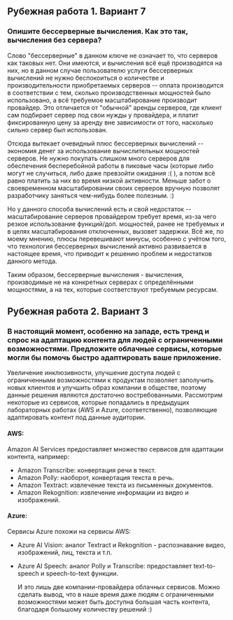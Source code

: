 ## Рубежная работа 1. Вариант 7

### Опишите бессерверные вычисления. Как это так, вычисления без сервера?

Слово "бессерверные" в данном ключе не означает то, что серверов как таковых нет. Они имеются, и вычисления всё ещё производятся на них, но в данном случае пользователю услуги бессерверных вычислений не нужно беспокоиться о количестве и производительности приобретаемых серверов -- оплата производится в соответствии с тем, сколько производственных мощностей было использовано, а всё требуемое масштабирование производит провайдер. Это отличается от "обычной" аренды серверов, где клиент сам подбирает сервер под свои нужды у провайдера, и платит фиксированную цену за аренду вне зависимости от того, насколько сильно сервер был использован.

Отсюда вытекает очевидный плюс бессерверных вычислений -- экономия денег за использование вычислительных мощностей серверов. Не нужно покупать слишком много серверов для обеспечения бесперебойной работы в пиковые часы (которые либо могут не случиться, либо даже превзойти ожидания :( ), а потом всё равно платить за них во время низкой активности. Меньше забот о своевременном масштабировании своих серверов вручную позволят разработчику заняться чем-нибудь более полезным. :) 

Но у  данного способа вычислений есть и свой недостаток -- масштабирование серверов провайдером требует время, из-за чего резкое использование функций/доп. мощностей, ранее не требуемых и в целях масштабирования отключенных, вызовет задержки. Всё же, по моему мнению, плюсы перевешивают минусы, особенно с учётом того, что технология бессерверных вычислений активно развивается в настоящее время, что приводит к решению проблем и недостатков данного метода.

Таким образом, бессерверные вычисления - вычисления, производимые не на конкретных серверах с определёнными мощностями, а на тех, которые соответствуют требуемым ресурсам.

## Рубежная работа 2. Вариант 3 

### В настоящий момент, особенно на западе, есть тренд и спрос на адаптацию контента для людей с ограниченными возможностями. Предложите облачные сервисы, которые могли бы помочь быстро адаптировать ваше приложение.

Увеличение инклюзивности, улучшение доступа людей с ограниченными возможностями к продуктам позволяет заполучить новых клиентов и улучшить образ компании в обществе, поэтому данные решения являются достаточно востребованными. Рассмотрим некоторые из сервисов, которые попадались в предыдущих лабораторных работах (AWS и Azure, соответственно), позволяющие адаптировать контент под данные аудитории.

#### AWS:

Amazon AI Services предоставляет множество сервисов для адаптации контента, например:

- Amazon Transcribe: конвертация речи в текст.
- Amazon Polly: наоборот, конвертация текста в речь.
- Amazon Textract: извлечение текста из письменных документов.
- Amazon Rekognition: извлечение информации из видео и изображений.

#### Azure:

Сервисы Azure похожи на сервисы AWS:

- Azure AI Vision: аналог Textract и Rekognition - распознавание видео, изображений, лиц, текста и т.п.
- Azure AI Speech: аналог Polly и Transcribe: предоставляет text-to-speech и speech-to-text функции.

  И это лишь две компании-провайдера облачных сервисов. Можно сделать вывод, что в наше время даже людям с ограниченными возможностями может быть доступна большая часть контента, благодаря большому количеству решений :)
